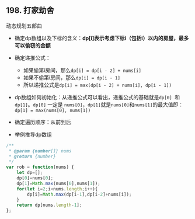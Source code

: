 ## 198. 打家劫舍

动态规划五部曲

* 确定dp数组以及下标的含义：**dp[i]表示考虑下标i（包括i）以内的房屋，最多可以偷窃的金额**

* 确定递推公式：
  * 如果偷第i房间，那么`dp[i] = dp[i - 2] + nums[i]`
  * 如果不偷第i房间，那么`dp[i] = dp[i - 1]`
  * 所以递推公式是`dp[i] = max(dp[i - 2] + nums[i], dp[i - 1])`

* dp数组如何初始化：从递推公式可以看出，递推公式的基础就是`dp[0] `和` dp[1]`。`dp[0]` 一定是 `nums[0]`，`dp[1]`就是`nums[0]`和`nums[1]`的最大值即：`dp[1] = max(nums[0], nums[1])`

* 确定遍历顺序：从前到后
* 举例推导dp数组

```javascript
/**
 * @param {number[]} nums
 * @return {number}
 */
var rob = function(nums) {
    let dp=[];
    dp[0]=nums[0];
    dp[1]=Math.max(nums[0],nums[1]);
    for(let i=2;i<nums.length;i++){
        dp[i]=Math.max(dp[i-1],dp[i-2]+nums[i]);
    }
    return dp[nums.length-1];
};
```

